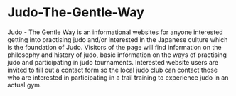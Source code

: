 # Judo-The-Gentle-Way
Judo - The Gentle Way is an informational websites for anyone interested getting into practising judo and/or interested in the Japanese culture which is the foundation of Judo. Visitors of the page will find information on the philosophy and history of judo, basic information on the ways of practising judo and participating in judo tournaments. Interested website users are invited to fill out a contact form <!-- to receive additional information like a newsletter  on judo --> so the local judo club can contact those who are interested in participating in a trail training to experience judo in an actual gym.